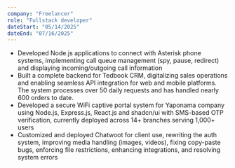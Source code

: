 ```yaml
---
company: "Freelancer"
role: "Fullstack developer"
dateStart: "05/14/2025"
dateEnd: "07/16/2025"
---
```


- Developed Node.js applications to connect with Asterisk phone systems, implementing call queue management (spy, pause, redirect) and displaying incoming/outgoing call information
- Built a complete backend for Tedbook CRM, digitalizing sales operations and enabling seamless API integration for web and mobile platforms. The system processes over 50 daily requests and has handled nearly 600 orders to date.
- Developed a secure WiFi captive portal system for Yaponama company using Node.js, Express.js, React.js and shadcn/ui with SMS-based OTP verification, currently deployed across 14+ branches serving 1,000+ users
- Customized and deployed Chatwoot for client use, rewriting the auth system, improving media handling (images, videos), fixing copy-paste bugs, enforcing file restrictions, enhancing integrations, and resolving system errors
